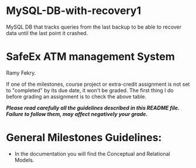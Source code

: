 # MySQL-DB-with-recovery1
MySQL DB that tracks queries from the last backup to be able to recover data until the last point it crashed.


# SafeEx ATM management System 
Ramy Fekry.

If one of the milestones, course project or extra-credit assignment is not set to "completed" by its due date, 
it won't be graded. The first thing I do before grading an assignment is to check the above table.

***Please read carefully all the guidelines described in this README file. 
Failure to follow them, may affect negatively your grade.***

# General Milestones Guidelines:

* In the documentation you will find the Conceptual and Relational Models.



 


